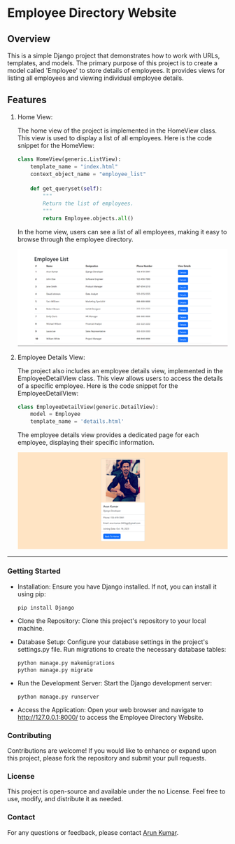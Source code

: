 # Employee Directory Website

## Overview
This is a simple Django project that demonstrates how to work with URLs, templates, and models. The primary purpose of this project is to create a model called 'Employee' to store details of employees. It provides views for listing all employees and viewing individual employee details.

## Features
1. Home View:

    The home view of the project is implemented in the HomeView class. This view is used to display a list of all employees. Here is the code snippet for the HomeView:

    ```python
    class HomeView(generic.ListView):
        template_name = "index.html"
        context_object_name = "employee_list"

        def get_queryset(self):
            """
            Return the list of employees.
            """
            return Employee.objects.all()
    ```
    In the home view, users can see a list of all employees, making it easy to browse through the employee directory.

    ![Home View](image_for_readme/image.png)

2. Employee Details View:

    The project also includes an employee details view, implemented in the EmployeeDetailView class. This view allows users to access the details of a specific employee. Here is the code snippet for the EmployeeDetailView:

    ```python
    class EmployeeDetailView(generic.DetailView):
        model = Employee
        template_name = 'details.html'
    ```
    The employee details view provides a dedicated page for each employee, displaying their specific information.

    ![Employee Detail View](image_for_readme/image-1.png)

------------------------------------------------------------------------------------------------------------

### Getting Started

- Installation: Ensure you have Django installed. If not, you can install it using pip:
    ```
    pip install Django
    ```

- Clone the Repository: Clone this project's repository to your local machine.

- Database Setup: Configure your database settings in the project's settings.py file. Run migrations to create the necessary database tables:
    ```
    python manage.py makemigrations
    python manage.py migrate
    ```

- Run the Development Server: Start the Django development server:
    ```
    python manage.py runserver
    ```

- Access the Application: Open your web browser and navigate to http://127.0.0.1:8000/ to access the Employee Directory Website.

### Contributing
Contributions are welcome! If you would like to enhance or expand upon this project, please fork the repository and submit your pull requests.

### License
This project is open-source and available under the no License. Feel free to use, modify, and distribute it as needed.

### Contact
For any questions or feedback, please contact [Arun Kumar](mailto:arun.kumar.2403gg@gmail.com).